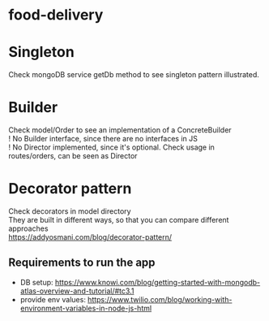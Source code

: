 # food-delivery

# Singleton 
Check mongoDB service getDb method to see singleton pattern illustrated.

# Builder
Check model/Order to see an implementation of a ConcreteBuilder\
! No Builder interface, since there are no interfaces in JS \
! No Director implemented, since it's optional. Check usage in routes/orders, can be seen as Director

# Decorator pattern 
Check decorators in model directory\
They are built in different ways, so that you can compare different approaches\
https://addyosmani.com/blog/decorator-pattern/

## Requirements to run the app 
- DB setup: https://www.knowi.com/blog/getting-started-with-mongodb-atlas-overview-and-tutorial/#tc3.1
- provide env values: https://www.twilio.com/blog/working-with-environment-variables-in-node-js-html